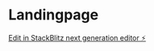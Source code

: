 # Landingpage

[Edit in StackBlitz next generation editor ⚡️](https://stackblitz.com/~/github.com/annanwe/Landingpage)